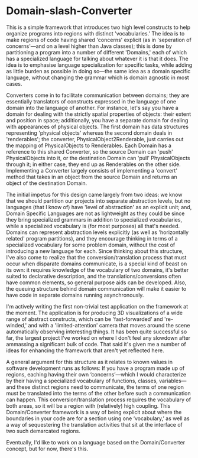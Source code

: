 Domain-slash-Converter
======================

This is a simple framework that introduces two high level constructs to help organize programs into regions with distinct 'vocabularies.' The idea is to make regions of code having shared 'concerns' explicit (as in 'seperation of concerns'—and on a level higher than Java classes); this is done by partitioning a program into a number of different 'Domains,' each of which has a specialized language for talking about whatever it is that it does. The idea is to emphasise language specialization for specific tasks, while adding as little burden as possible in doing so—the same idea as a domain specific language, without changing the grammar which is domain agnostic in most cases.

Converters come in to facilitate communication between domains; they are essentially translators of constructs expressed in the language of one domain into the language of another. For instance, let's say you have a domain for dealing with the strictly spatial properties of objects: their extent and position in space; additionally, you have a separate domain for dealing with appearances of physical objects. The first domain has data structures representing 'physical objects' whereas the second domain deals in 'renderables'; the converter, PhysicalObject2Renderable, just carries out the mapping of PhysicalObjects to Renderables. Each Domain has a reference to this shared Converter, so the source Domain can 'push' PhysicalObjects into it, or the destination Domain can 'pull' PhysicalObjects through it; in either case, they end up as Renderables on the other side. Implementing a Converter largely consists of implementing a 'convert' method that takes in an object from the source Domain and returns an object of the destination Domain.

The initial impetus for this design came largely from two ideas: we know that we should partition our projects into separate abstraction levels, but no languages (that I know of) have 'level of abstraction' as an explicit unit; and, Domain Specific Languages are not as lightweight as they could be since they bring specialized grammars in addition to specialized vocabularies, while a specialized vocabulary is (for most purposes) all that's needed. Domains can represent abstraction levels explicitly (as well as 'horizontally related' program partitions), and they encourage thinking in terms of a specialized vocabulary for some problem domain, without the cost of introducing a new language for each. Since thinking about this structure, I've also come to realize that the conversion/translation process that must occur when disparate domains communicate, is a special kind of beast on its own: it requires knowledge of the vocabulary of two domains, it's better suited to declarative description, and the translations/conversions often have common elements, so general purpose aids can be developed. Also, the queuing structure behind domain communication will make it easier to have code in separate domains running asynchronously.

I'm actively writing the first non-trivial test application on the framework at the moment. The application is for producing 3D visualizations of a wide range of abstract constructs, which can be 'fast-forwarded' and 're-winded,' and with a 'limited-attention' camera that moves around the scene automatically observing interesting things. It has been quite successful so far, the largest project I've worked on where I don't feel any slowdown after ammassing a significant bulk of code. That said it's given me a number of ideas for enhancing the framework that aren't yet reflected here.

A general argument for this structure as it relates to known values in software development runs as follows: 
If you have a program made up of regions, eaching having their own ‘concerns’—which I would characterize by their having a specialized vocabulary of functions, classes, variables—and these distinct regions need to communicate, the terms of one region must be translated into the terms of the other before such a communication can happen. This conversion/translation process requires the vocabulary of both areas, so it will be a region with (relatively) high coupling. This Domain/Converter framework is a way of being explicit about where the boundaries in your code are for a section using one ‘vocabulary,’ as well as a way of sequestering the translation activities that sit at the interface of two such demarcated regions.

Eventually, I'd like to work on a language based on the Domain/Converter concept, but for now, there's this.
